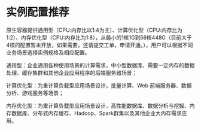 
# 实例配置推荐

原生容器提供通用型（CPU:内存比以1:4为主）、计算优化型（CPU:内存比为1:2）、内存优化型（CPU:内存比为1:8），从最小的1核1G到56核448G（目前大于4核的配置暂未开放，如果需要，还请提交工单，申请开通。），用户可以根据不同业务场景选择实例规格及相应配置。

通用型：企业通用各种使用场景的计算需求，中小型数据库、需要一定内存的数据处理、缓存集群和其他企业应用程序的后端服务器场景；

计算优化型：为重计算负载型应用场景设计，批量计算、Web 前端服务器、数据分析、游戏服务等场景；

内存优化型：为重计算负载型应用场景设计，高性能数据库、数据分析与挖掘、内存数据库、分布式内存缓存、Hadoop、Spark群集以及其他企业大内存需求应用。


